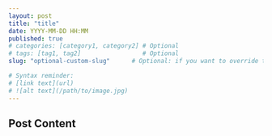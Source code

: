 ```yaml
---
layout: post
title: "title" 
date: YYYY-MM-DD HH:MM
published: true 
# categories: [category1, category2] # Optional
# tags: [tag1, tag2]                 # Optional
slug: "optional-custom-slug"      # Optional: if you want to override the slug from the filename

# Syntax reminder: 
# [link text](url)
# ![alt text](/path/to/image.jpg)
---
```


## Post Content
